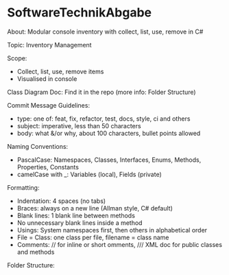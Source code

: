 # SoftwareTechnikAbgabe
About: Modular console inventory with collect, list, use, remove in C#

Topic: Inventory Management

Scope:
- Collect, list, use, remove items
- Visualised in console

Class Diagram Doc:
Find it in the repo (more info: Folder Structure)

Commit Message Guidelines:
  - type: one of: feat, fix, refactor, test, docs, style, ci and others
  - subject: imperative, less than 50 characters
  - body: what &/or why, about 100 characters, bullet points allowed

Naming Conventions:

  - PascalCase: Namespaces, Classes, Interfaces, Enums, Methods, Properties, Constants
  - camelCase with _: Variables (local), Fields (private)

Formatting:
- Indentation: 4 spaces (no tabs)
- Braces: always on a new line (Allman style, C# default)
- Blank lines: 1 blank line between methods
- No unnecessary blank lines inside a method
- Usings: System namespaces first, then others in alphabetical order
- File = Class: one class per file, filename = class name
- Comments: // for inline or short omments, /// XML doc for public classes and methods

Folder Structure:
